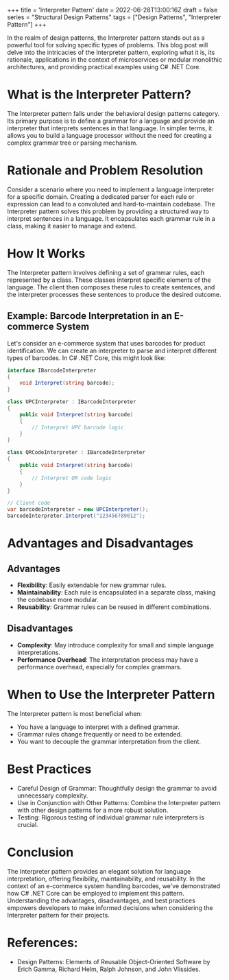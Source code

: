 +++
title = 'Interpreter Pattern'
date = 2022-06-28T13:00:16Z
draft = false
series = "Structural Design Patterns"
tags = ["Design Patterns", "Interpreter Pattern"]
+++

In the realm of design patterns, the Interpreter pattern stands out as a powerful tool for solving specific types of problems. This blog post will delve into the intricacies of the Interpreter pattern, exploring what it is, its rationale, applications in the context of microservices or modular monolithic architectures, and providing practical examples using C# .NET Core.

# What is the Interpreter Pattern?

The Interpreter pattern falls under the behavioral design patterns category. Its primary purpose is to define a grammar for a language and provide an interpreter that interprets sentences in that language. In simpler terms, it allows you to build a language processor without the need for creating a complex grammar tree or parsing mechanism.

# Rationale and Problem Resolution

Consider a scenario where you need to implement a language interpreter for a specific domain. Creating a dedicated parser for each rule or expression can lead to a convoluted and hard-to-maintain codebase. The Interpreter pattern solves this problem by providing a structured way to interpret sentences in a language. It encapsulates each grammar rule in a class, making it easier to manage and extend.

# How It Works

The Interpreter pattern involves defining a set of grammar rules, each represented by a class. These classes interpret specific elements of the language. The client then composes these rules to create sentences, and the interpreter processes these sentences to produce the desired outcome.

## Example: Barcode Interpretation in an E-commerce System

Let's consider an e-commerce system that uses barcodes for product identification. We can create an interpreter to parse and interpret different types of barcodes. In C# .NET Core, this might look like:

```csharp
interface IBarcodeInterpreter
{
    void Interpret(string barcode);
}

class UPCInterpreter : IBarcodeInterpreter
{
    public void Interpret(string barcode)
    {
        // Interpret UPC barcode logic
    }
}

class QRCodeInterpreter : IBarcodeInterpreter
{
    public void Interpret(string barcode)
    {
        // Interpret QR code logic
    }
}

// Client code
var barcodeInterpreter = new UPCInterpreter();
barcodeInterpreter.Interpret("123456789012");
```

# Advantages and Disadvantages

## Advantages

- **Flexibility**: Easily extendable for new grammar rules.
- **Maintainability**: Each rule is encapsulated in a separate class, making the codebase more modular.
- **Reusability**: Grammar rules can be reused in different combinations.

## Disadvantages

- **Complexity**: May introduce complexity for small and simple language interpretations.
- **Performance Overhead**: The interpretation process may have a performance overhead, especially for complex grammars.

# When to Use the Interpreter Pattern

The Interpreter pattern is most beneficial when:

- You have a language to interpret with a defined grammar.
- Grammar rules change frequently or need to be extended.
- You want to decouple the grammar interpretation from the client.

# Best Practices

- Careful Design of Grammar: Thoughtfully design the grammar to avoid unnecessary complexity.
- Use in Conjunction with Other Patterns: Combine the Interpreter pattern with other design patterns for a more robust solution.
- Testing: Rigorous testing of individual grammar rule interpreters is crucial.

# Conclusion

The Interpreter pattern provides an elegant solution for language interpretation, offering flexibility, maintainability, and reusability. In the context of an e-commerce system handling barcodes, we've demonstrated how C# .NET Core can be employed to implement this pattern. Understanding the advantages, disadvantages, and best practices empowers developers to make informed decisions when considering the Interpreter pattern for their projects.

# References:

- Design Patterns: Elements of Reusable Object-Oriented Software by Erich Gamma, Richard Helm, Ralph Johnson, and John Vlissides.
